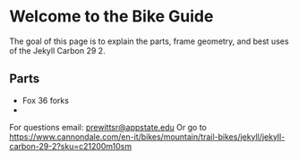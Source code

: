# Welcome to the Bike Guide
The goal of this page is to explain the parts, frame geometry, and best uses of the Jekyll Carbon 29 2. 

## Parts
- Fox 36 forks
- 

For questions email: <prewittsr@appstate.edu>
Or go to <https://www.cannondale.com/en-it/bikes/mountain/trail-bikes/jekyll/jekyll-carbon-29-2?sku=c21200m10sm>
